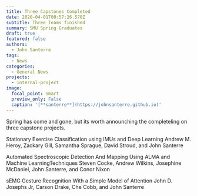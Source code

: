 ```yaml
---
title: Three Capstones Completed
date: 2020-04-01T00:57:26.570Z
subtitle: Three Teams finished
summary: SMU Spring Graduates
draft: true
featured: false
authors:
  - John Santerre
tags:
  - News
categories:
  - General News
projects:
  - internal-project
image:
  focal_point: Smart
  preview_only: False
  caption: '[**santerre**](https://johnsanterre.github.io)'
---
```

Spring has come and gone, but its worth announching the completeling on three capstone projects.


Stationary Exercise Classification using IMUs and Deep Learning
Andrew M. Heroy, Zackary Gill, Samantha Sprague, David Stroud, and John Santerre

Automated Spectroscopic Detection And Mapping Using ALMA and Machine LearningTechniques
Steven Cocke, Andrew Wilkins, Josephine McDaniel, John Santerre, and Conor Nixon

sEMG Gesture Recognition With a Simple Model of Attention
John D. Josephs Jr, Carson Drake, Che Cobb, and John Santerre


